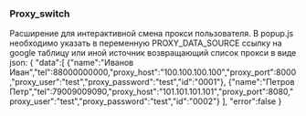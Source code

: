 ### Proxy_switch
Расширение для интерактивной смена прокси пользователя.
В popup.js необходимо указать в переменную PROXY_DATA_SOURCE ссылку на google таблицу или иной источник возвращающий список прокси в виде json:
{
    "data":[
        {"name":"Иванов Иван","tel":88000000000,"proxy_host":"100.100.100.100","proxy_port":8000,"proxy_user":"test","proxy_password":"test","id":"0001"},
        {"name":"Петров Петр","tel":79009009090,"proxy_host":"101.101.101.101","proxy_port":8080,"proxy_user":"test","proxy_password":"test","id":"0002"}
    ],
    "error":false
}

